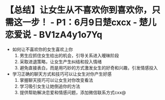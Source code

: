 # 【总结】让女生从不喜欢你到喜欢你，只需这一步！ - P1：6月9日楚cxcx - 楚儿恋爱说 - BV1zA4y1o7Yq

-   如何让不喜欢你的女生喜欢上你
    1.  男生应抓住女生给出的机会，引导关系进入暧昧阶段
    2.  采取进退策略，让女生产生纠结和投入情绪
    3.  避免直接表白，而是用巧妙的方式激发女生的好奇和兴趣，引发情感投入
-   学习正确的聊天方式和技巧可以让女生对你产生好感
    1.  掌握聊天技巧可以让女生对你改变看法
    2.  学习吸引女生让她倒追你的方法
    3.  提供帮助解决恋爱和情感问题，添加微信联系方式cxx@